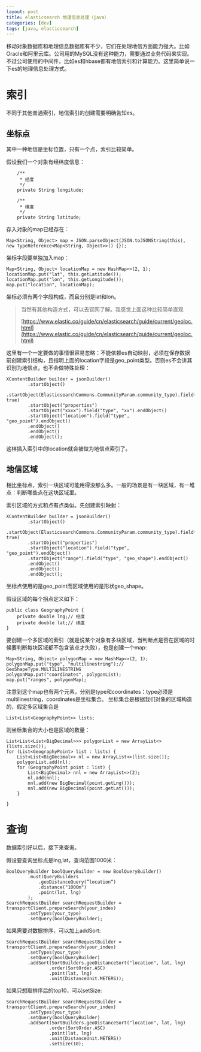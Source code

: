 ```yaml
---
layout: post
title: elasticsearch 地理信息处理（java）
categories: [dev]
tags: [java, elasticsearch]
---
```

移动对象数据库和地理信息数据库有不少，它们在处理地信方面能力强大。比如Oracle和阿里云库。公司用的MySQL没有这种能力，需要通过业务代码来实现。不过公司使用的中间件，比如es和hbase都有地信索引和计算能力。这里简单说一下es的地理信息处理方式。

# 索引
不同于其他普通索引，地信索引的创建需要明确告知es。

## 坐标点
其中一种地信是坐标位置，只有一个点，索引比较简单。

假设我们一个对象有经纬度信息：
```
    /**
     * 经度
     */
    private String longitude;

    /**
     * 维度
     */
    private String latitude;
```
存入对象的map已经存在：
```
Map<String, Object> map = JSON.parseObject(JSON.toJSONString(this), new TypeReference<Map<String, Object>>() {});
```
坐标字段要单独加入map：
```
Map<String, Object> locationMap = new HashMap<>(2, 1);
locationMap.put("lat", this.getLatitude());
locationMap.put("lon", this.getLongitude());
map.put("location", locationMap);
```
坐标必须有两个字段构成，而且分别是lat和lon。

> 当然有其他构造方式，可以去官网了解。我感觉上面这种比较简单直观
> 
> [https://www.elastic.co/guide/cn/elasticsearch/guide/current/geoloc.html](https://www.elastic.co/guide/cn/elasticsearch/guide/current/geoloc.html)

这里有一个一定要做的事情很容易忽略：不能依赖es自动映射，必须在保存数据前创建索引结构，且指明上面的location字段是geo_point类型。否则es不会讲其识别为地信点，也不会做特殊处理：
```
XContentBuilder builder = jsonBuilder()
        .startObject()
        .startObject(ElasticsearchCommons.CommunityParam.community_type).field("dynamic", true)
        .startObject("properties")
        .startObject("xxxx").field("type", "xx").endObject()
        .startObject("location").field("type", "geo_point").endObject()
        .endObject()
        .endObject()
        .endObject();
```
这样插入索引中的location就会被做为地信点索引了。

## 地信区域
相比坐标点，索引一块区域可能用得没那么多。一般的场景是有一块区域，有一堆点：判断哪些点在这块区域里。

索引区域的方式和点有点类似。先创建索引映射：
```
XContentBuilder builder = jsonBuilder()
        .startObject()
        .startObject(ElasticsearchCommons.CommunityParam.community_type).field("dynamic", true)
        .startObject("properties")
        .startObject("location").field("type", "geo_point").endObject()
        .startObject("range").field("type", "geo_shape").endObject()
        .endObject()
        .endObject()
        .endObject();
```
坐标点使用的是geo_point而区域使用的是形状geo_shape。

假设区域的每个拐点定义如下：
```
public class GeographyPoint {
    private double lng;// 经度
    private double lat;// 纬度
}
```
要创建一个多区域的索引（就是说某个对象有多块区域，当判断点是否在区域的时候要判断每块区域都不包含该点才失败），也是创建一个map:
```
Map<String, Object> polygonMap = new HashMap<>(2, 1);
polygonMap.put("type", "multilinestring");// GeoShapeType.MULTILINESTRING
polygonMap.put("coordinates", polygonList);
map.put("ranges", polygonMap);
```
注意到这个map也有两个元素，分别是type和coordinates：type必须是multilinestring，coordinates是坐标集合。
坐标集合是根据我们对象的区域构造的，假定多区域集合是
```
List<List<GeographyPoint>> lists;
```
则坐标集合的大小也是区域的数量：
```
List<List<List<BigDecimal>>> polygonList = new ArrayList<>(lists.size());
for (List<GeographyPoint> list : lists) {
    List<List<BigDecimal>> nl = new ArrayList<>(list.size());
    polygonList.add(nl);
    for (GeographyPoint point : list) {
        List<BigDecimal> nnl = new ArrayList<>(2);
        nl.add(nnl);
        nnl.add(new BigDecimal(point.getLng()));
        nnl.add(new BigDecimal(point.getLat()));
    }

}
```

# 查询
数据索引好以后，接下来查询。

假设要查询坐标点是lng,lat，查询范围1000米：
```
BoolQueryBuilder boolQueryBuilder = new BoolQueryBuilder()
        .must(QueryBuilders
            .geoDistanceQuery(”location“)
            .distance("1000m")
            .point(lat, lng)
        );
SearchRequestBuilder searchRequestBuilder = transportClient.prepareSearch(your_index)
        .setTypes(your_type)
        .setQuery(boolQueryBuilder);
```
如果需要对数据排序，可以加上addSort:
```
SearchRequestBuilder searchRequestBuilder = transportClient.prepareSearch(your_index)
        .setTypes(your_type)
        .setQuery(boolQueryBuilder)
        .addSort(SortBuilders.geoDistanceSort("location", lat, lng)
                .order(SortOrder.ASC)
                .point(lat, lng)
                .unit(DistanceUnit.METERS));
```
如果只想取排序后的top10，可以setSize:
```
SearchRequestBuilder searchRequestBuilder = transportClient.prepareSearch(your_index)
        .setTypes(your_type)
        .setQuery(boolQueryBuilder)
        .addSort(SortBuilders.geoDistanceSort("location", lat, lng)
                .order(SortOrder.ASC)
                .point(lat, lng)
                .unit(DistanceUnit.METERS))
                .setSize(10);
```
